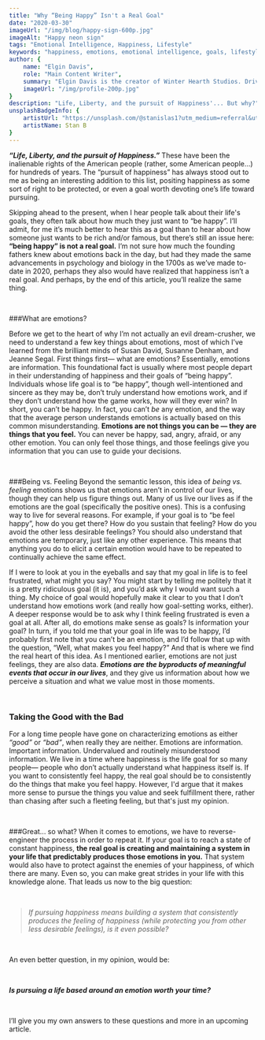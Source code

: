 ```yaml
---
title: "Why “Being Happy” Isn't a Real Goal"
date: "2020-03-30"
imageUrl: "/img/blog/happy-sign-600p.jpg"
imageAlt: "Happy neon sign"
tags: "Emotional Intelligence, Happiness, Lifestyle"
keywords: "happiness, emotions, emotional intelligence, goals, lifestyle"
author: {
    name: "Elgin Davis",
    role: "Main Content Writer",
    summary: "Elgin Davis is the creator of Winter Hearth Studios. Driven by a passionate spirit and boundless curiosity, Davis' work seeks to explore the depths of humanity and what it might look like to live a hyper-meaningful existence here on earth.",
    imageUrl: "/img/profile-200p.jpg" 
}
description: "Life, Liberty, and the pursuit of Happiness'... But why?"
unsplashBadgeInfo: {
    artistUrl: "https://unsplash.com/@stanislas1?utm_medium=referral&utm_campaign=photographer-credit&utm_content=creditBadge",
    artistName: Stan B
}
---
```

***“Life, Liberty, and the pursuit of Happiness.”*** These have been the inalienable rights of the American people (rather,
some American people...) for hundreds of years. The “pursuit of happiness” has always stood out to me as being an
interesting addition to this list, positing happiness as some sort of right to be protected, or even a goal worth
devoting one’s life toward pursuing.

 Skipping ahead to the present, when I hear people talk about their life's goals, they often talk
about how much they just want to “be happy”. I’ll admit, for me it’s much better to hear this as a goal than to hear
about how someone just wants to be rich and/or famous, but there’s still an issue here: **“being happy” is not a real goal.**
I’m not sure how much the founding fathers knew about emotions back in the day, but had they made the same advancements
in psychology and biology in the 1700s as we’ve made to-date in 2020, perhaps they also would have realized that
happiness isn’t a real goal. And perhaps, by the end of this article, you’ll realize the same thing.

<br>

###What are emotions?
                    
Before we get to the heart of why I’m not actually an evil dream-crusher, we need to understand a few key things about
emotions, most of which I’ve learned from the brilliant minds of Susan David, Susanne Denham, and Jeanne Segal. First
things first— what are emotions? Essentially, emotions are information. This foundational fact is usually where most
people depart in their understanding of happiness and their goals of “being happy”. Individuals whose life goal is to
“be happy”, though well-intentioned and sincere as they may be, don’t truly understand how emotions work, and if they
don’t understand how the game works, how will they ever win? In short, you can’t be happy. In fact, you
can’t *be* any emotion, and the way that the average person understands emotions is actually based on this common
misunderstanding. **Emotions are not things you can be — they are things that you feel.** You can never be happy, sad, angry,
afraid, or any other emotion. You can only feel those things, and those feelings give you information that you can use
to guide your decisions.

<br>

###Being vs. Feeling
Beyond the semantic lesson, this idea of *being vs. feeling* emotions shows us that emotions aren’t in control of our
lives, though they can help us figure things out. Many of us live our lives as if the emotions are the goal (specifically
the positive ones). This is a confusing way to live for several reasons. For example, if your goal is to “be feel happy”,
how do you get there? How do you sustain that feeling? How do you avoid the other less desirable feelings? You should
also understand that emotions are temporary, just like any other experience. This means that anything you do to elicit a
certain emotion would have to be repeated to continually achieve the same effect.

If I were to look at you in the eyeballs and say that my goal in life is to feel frustrated, what might you say? You might start by
telling me politely that it is a pretty ridiculous goal (it is), and you’d ask why I would want such a thing. My choice
of goal would hopefully make it clear to you that I don’t understand how emotions work (and really how goal-setting
works, either). A deeper response would be to ask why I think feeling frustrated is even a goal at all. After all, do emotions make sense as goals? 
Is information your goal? In turn, if you told me that your goal in life was to be happy, I’d probably first note that you can’t be an emotion, and I’d
follow that up with the question, “Well, what makes you feel happy?” And that is where we find the real heart of this
idea. As I mentioned earlier, emotions are not just feelings, they are also data. ***Emotions are the byproducts of meaningful
events that occur in our lives***, and they give us information about how we perceive a situation and what we value most in
those moments.

<br>

### Taking the Good with the Bad
For a long time people have gone on characterizing emotions as either *“good”* or *“bad”*, when really they are neither.
Emotions are information. Important information. Undervalued and routinely misunderstood information. We live in a time
where happiness is the life goal for so many people— people who don’t actually understand what happiness itself is. If
you want to consistently feel happy, the real goal should be to consistently do the
things that make you feel happy. However, I'd argue that it makes more sense to pursue the things you value and seek fulfillment there, 
rather than chasing after such a fleeting feeling, but that's just my opinion. 

<br>

###Great... so what?
When it comes to emotions, we have to reverse-engineer the process in order to repeat it. If your goal is to reach a state of constant happiness,
**the real goal is creating and maintaining a system in your life that predictably produces those emotions in you.**
That system would also have to protect against the enemies of your happiness, of which there are many. Even so, you
can make great strides in your life with this knowledge alone. That leads us now to the big question: 

<br>

> *If pursuing happiness means building a system that consistently produces the feeling of 
happiness (while protecting you from other less desirable
> feelings), is it even possible?*

<br>

An even better question, in my opinion, would be: 

<br>

***Is pursuing a life based around an emotion worth your time?***

<br>

I’ll give you my own answers to these questions and more in an upcoming article.
                        

